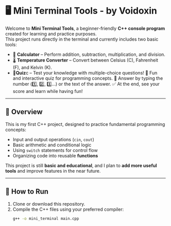 # 🖥️ Mini Terminal Tools - by Voidoxin

Welcome to **Mini Terminal Tools**, a beginner-friendly **C++ console program** created for learning and practice purposes.  
This project runs directly in the terminal and currently includes two basic tools:  

- 🧮 **Calculator** – Perform addition, subtraction, multiplication, and division.  
- 🌡️ **Temperature Converter** – Convert between Celsius (C), Fahrenheit (F), and Kelvin (K).  
- 🧠**Quiz**c  – Test your knowledge with multiple-choice questions!
  🌟 Fun and interactive quiz for programming concepts.
  📜 Answer by typing the number (1️⃣, 2️⃣, 3️⃣…) or the text of the answer.
  ✅ At the end, see your score and learn while having fun! 
---

## 📌 Overview

This is my first C++ project, designed to practice fundamental programming concepts:

- Input and output operations (`cin`, `cout`)  
- Basic arithmetic and conditional logic  
- Using `switch` statements for control flow  
- Organizing code into reusable **functions**  

This project is still **basic and educational**, and I plan to **add more useful tools** and improve features in the near future.

---

## 🚀 How to Run

1. Clone or download this repository.  
2. Compile the C++ files using your preferred compiler:  
   ```bash
   g++ -o mini_terminal main.cpp
